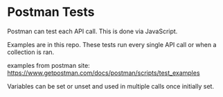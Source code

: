 # Postman Tests

Postman can test each API call. This is done via JavaScript.

Examples are in this repo. These tests run every single API call or when a collection is ran.

examples from postman site: https://www.getpostman.com/docs/postman/scripts/test_examples

Variables can be set or unset and used in multiple calls once initially set.
